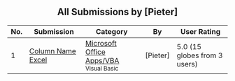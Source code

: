 ﻿<div align="center">

## All Submissions by \[Pieter\]

</div>

No.  | Submission | Category | By   | User Rating
---- | ---------- | -------- | ---- | -----------
1 | [Column Name Excel<br />](https://github.com/Planet-Source-Code/pieter-column-name-excel__1-63730) | [Microsoft Office Apps/VBA<br /><sup>Visual Basic</sup>](../ByCategory/microsoft-office-apps-vba__1-42.md) | \[Pieter\] | 5.0 (15 globes from 3 users)
